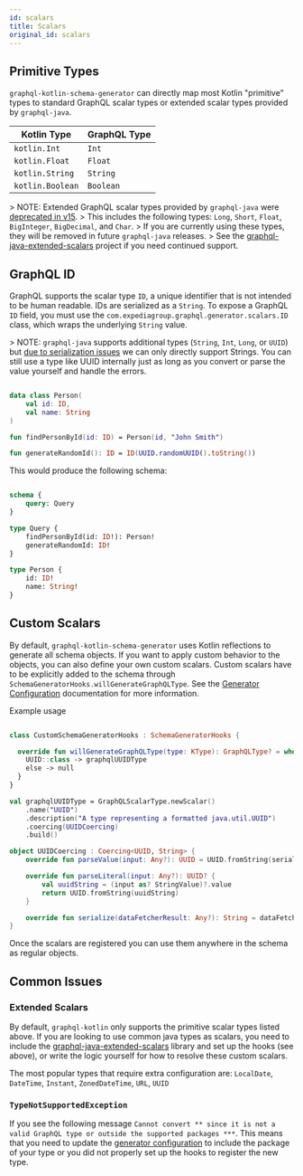 ```yaml
---
id: scalars
title: Scalars
original_id: scalars
---
```

## Primitive Types

`graphql-kotlin-schema-generator` can directly map most Kotlin "primitive" types to standard GraphQL scalar types or
extended scalar types provided by `graphql-java`.

| Kotlin Type             | GraphQL Type     |
| ----------------------- | ---------------- |
| `kotlin.Int`     | `Int`     |
| `kotlin.Float`   | `Float`   |
| `kotlin.String`  | `String`  |
| `kotlin.Boolean` | `Boolean` |

&gt; NOTE: Extended GraphQL scalar types provided by `graphql-java` were [deprecated in v15](https://github.com/graphql-java/graphql-java/releases/tag/v15.0).
&gt; This includes the following types: `Long`, `Short`, `Float`, `BigInteger`, `BigDecimal`, and `Char`.
&gt; If you are currently using these types, they will be removed in future `graphql-java` releases.
&gt; See the [graphql-java-extended-scalars](https://github.com/graphql-java/graphql-java-extended-scalars) project if you need continued support.

## GraphQL ID

GraphQL supports the scalar type `ID`, a unique identifier that is not intended to be human readable. IDs are
serialized as a `String`. To expose a GraphQL `ID` field, you must use the `com.expediagroup.graphql.generator.scalars.ID` class, which wraps the underlying `String` value.

&gt; NOTE: `graphql-java` supports additional types (`String`, `Int`, `Long`, or `UUID`) but [due to serialization issues](https://github.com/ExpediaGroup/graphql-kotlin/issues/317) we can only directly support Strings. You can still use a type like UUID internally just as long as you convert or parse the value yourself and handle the errors.

```kotlin

data class Person(
    val id: ID,
    val name: String
)

fun findPersonById(id: ID) = Person(id, "John Smith")

fun generateRandomId(): ID = ID(UUID.randomUUID().toString())

```

This would produce the following schema:

```graphql

schema {
    query: Query
}

type Query {
    findPersonById(id: ID!): Person!
    generateRandomId: ID!
}

type Person {
    id: ID!
    name: String!
}

```

## Custom Scalars

By default, `graphql-kotlin-schema-generator` uses Kotlin reflections to generate all schema objects. If you want to
apply custom behavior to the objects, you can also define your own custom scalars. Custom scalars have to be explicitly
added to the schema through `SchemaGeneratorHooks.willGenerateGraphQLType`.
See the [Generator Configuration](../customizing-schemas/generator-config.md) documentation for more information.

Example usage

```kotlin

class CustomSchemaGeneratorHooks : SchemaGeneratorHooks {

  override fun willGenerateGraphQLType(type: KType): GraphQLType? = when (type.classifier as? KClass<*>) {
    UUID::class -> graphqlUUIDType
    else -> null
  }
}

val graphqlUUIDType = GraphQLScalarType.newScalar()
    .name("UUID")
    .description("A type representing a formatted java.util.UUID")
    .coercing(UUIDCoercing)
    .build()

object UUIDCoercing : Coercing<UUID, String> {
    override fun parseValue(input: Any?): UUID = UUID.fromString(serialize(input))

    override fun parseLiteral(input: Any?): UUID? {
        val uuidString = (input as? StringValue)?.value
        return UUID.fromString(uuidString)
    }

    override fun serialize(dataFetcherResult: Any?): String = dataFetcherResult.toString()
}

```

Once the scalars are registered you can use them anywhere in the schema as regular objects.

## Common Issues

### Extended Scalars

By default, `graphql-kotlin` only supports the primitive scalar types listed above. If you are looking to use common java types as scalars, you need to include the [graphql-java-extended-scalars](https://github.com/graphql-java/graphql-java-extended-scalars) library and set up the hooks (see above), or write the logic yourself for how to resolve these custom scalars.

The most popular types that require extra configuration are: `LocalDate`, `DateTime`, `Instant`, `ZonedDateTime`, `URL`, `UUID`

### `TypeNotSupportedException`

If you see the following message `Cannot convert ** since it is not a valid GraphQL type or outside the supported packages ***`. This means that you need to update the [generator configuration](../customizing-schemas/generator-config.md) to include the package of your type or you did not properly set up the hooks to register the new type.
